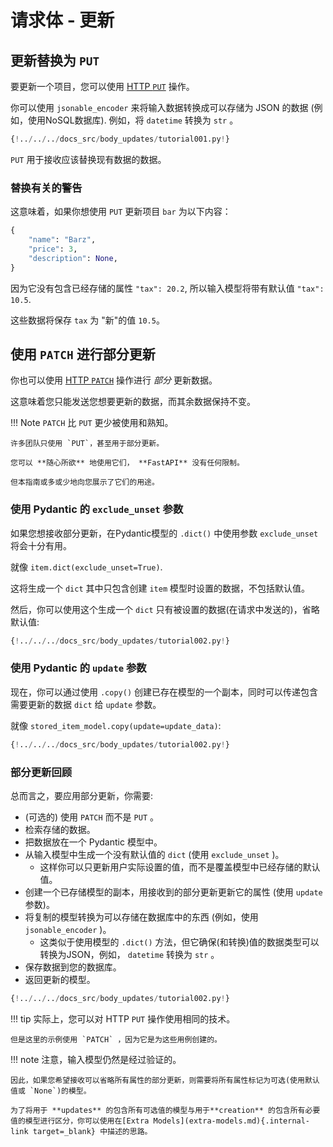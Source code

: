 # 请求体 - 更新

## 更新替换为 `PUT`

要更新一个项目，您可以使用 <a href="https://developer.mozilla.org/en-US/docs/Web/HTTP/Methods/PUT" class="external-link" target="_blank">HTTP `PUT`</a> 操作。

你可以使用 `jsonable_encoder` 来将输入数据转换成可以存储为 JSON 的数据 (例如，使用NoSQL数据库). 例如，将 `datetime` 转换为 `str` 。

```Python hl_lines="30-35"
{!../../../docs_src/body_updates/tutorial001.py!}
```

`PUT` 用于接收应该替换现有数据的数据。

### 替换有关的警告

这意味着，如果你想使用 `PUT` 更新项目 `bar` 为以下内容：

```Python
{
    "name": "Barz",
    "price": 3,
    "description": None,
}
```

因为它没有包含已经存储的属性 `"tax": 20.2`, 所以输入模型将带有默认值 `"tax": 10.5`.

这些数据将保存 `tax` 为 "新"的值 `10.5`。

## 使用 `PATCH` 进行部分更新

你也可以使用 <a href="https://developer.mozilla.org/en-US/docs/Web/HTTP/Methods/PATCH" class="external-link" target="_blank">HTTP `PATCH`</a> 操作进行 *部分* 更新数据。

这意味着您只能发送您想要更新的数据，而其余数据保持不变。

!!! Note
    `PATCH` 比 `PUT` 更少被使用和熟知。

    许多团队只使用 `PUT`，甚至用于部分更新。

    您可以 **随心所欲** 地使用它们， **FastAPI** 没有任何限制。

    但本指南或多或少地向您展示了它们的用途。

### 使用 Pydantic 的 `exclude_unset` 参数

如果您想接收部分更新，在Pydantic模型的 `.dict()` 中使用参数 `exclude_unset` 将会十分有用。

就像 `item.dict(exclude_unset=True)`.

这将生成一个 `dict` 其中只包含创建 `item` 模型时设置的数据，不包括默认值。

然后，你可以使用这个生成一个 `dict` 只有被设置的数据(在请求中发送的)，省略默认值:

```Python hl_lines="34"
{!../../../docs_src/body_updates/tutorial002.py!}
```

### 使用 Pydantic 的 `update` 参数

现在，你可以通过使用 `.copy()` 创建已存在模型的一个副本，同时可以传递包含需要更新的数据 `dict` 给 `update` 参数。

就像 `stored_item_model.copy(update=update_data)`:

```Python hl_lines="35"
{!../../../docs_src/body_updates/tutorial002.py!}
```

### 部分更新回顾

总而言之，要应用部分更新，你需要:

* (可选的) 使用 `PATCH` 而不是 `PUT` 。
* 检索存储的数据。
* 把数据放在一个 Pydantic 模型中。
* 从输入模型中生成一个没有默认值的 `dict` (使用 `exclude_unset` )。
    * 这样你可以只更新用户实际设置的值，而不是覆盖模型中已经存储的默认值。
* 创建一个已存储模型的副本，用接收到的部分更新更新它的属性 (使用 `update` 参数)。
* 将复制的模型转换为可以存储在数据库中的东西 (例如，使用 `jsonable_encoder` )。
    * 这类似于使用模型的 `.dict()` 方法，但它确保(和转换)值的数据类型可以转换为JSON，例如， `datetime` 转换为 `str` 。
* 保存数据到您的数据库。
* 返回更新的模型。

```Python hl_lines="30-37"
{!../../../docs_src/body_updates/tutorial002.py!}
```

!!! tip
    实际上，您可以对 HTTP `PUT` 操作使用相同的技术。

    但是这里的示例使用 `PATCH` ，因为它是为这些用例创建的。

!!! note
    注意，输入模型仍然是经过验证的。

    因此，如果您希望接收可以省略所有属性的部分更新，则需要将所有属性标记为可选(使用默认值或 `None`)的模型。

    为了将用于 **updates** 的包含所有可选值的模型与用于**creation** 的包含所有必要值的模型进行区分，你可以使用在[Extra Models](extra-models.md){.internal-link target=_blank} 中描述的思路。
